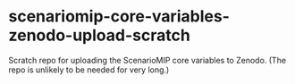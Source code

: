 # scenariomip-core-variables-zenodo-upload-scratch
Scratch repo for uploading the ScenarioMIP core variables to Zenodo. (The repo is unlikely to be needed for very long.)
